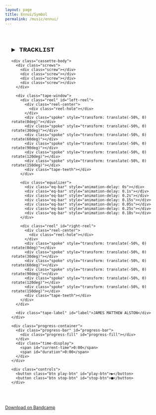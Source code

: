 ```yaml
---
layout: page
title: Ennui/Symbol
permalink: /music/ennui/
---
```

<div class="music-page-content">

<html lang="en">
<head>
<meta charset="UTF-8">
<style>
.cassette-container {
  font-family: 'Courier New', monospace;
  max-width: 800px;
  margin: 0 auto;
  padding: 20px;
}

@keyframes spin {
  from { transform: rotate(0deg); }
  to { transform: rotate(360deg); }
}

@keyframes bounce {
  0% { height: 30%; }
  100% { height: 85%; }
}

.tracklist h2 {
  color: #ffffffff;
  font-size: 22px;
  margin-bottom: 20px;
  text-shadow: 2px 2px #000;
}

.track-item {
  padding: 12px 15px;
  margin: 8px 0;
  background-color: #2a2a2a;
  color: #b8b8b8;
  border: 2px solid #4a4a4a;
  cursor: pointer;
  font-size: 16px;
  box-shadow: 3px 3px 0 #000;
  transition: all 0.2s;
}

.track-item:hover {
  background-color: #3a3a3a;
  border-color: #6a6a6a;
}

.track-item.active {
  background-color: #a7001cff;
  color: #fff;
  border-color: #a7001cff;
}

.cassette-deck {
  background: linear-gradient(135deg, #2a2a2a 0%, #1a1a1a 100%);
  border: 4px solid #3a3a3a;
  border-radius: 8px;
  padding: 25px;
  box-shadow: 0 8px 16px rgba(0,0,0,0.6), inset 0 2px 4px rgba(255,255,255,0.05);
  display: none;
  margin-top: 30px;
}

.cassette-deck.active {
  display: block;
}

.now-playing {
  text-align: center;
  color: #a51d34ff;
  font-size: 18px;
  margin-bottom: 20px;
  font-weight: bold;
  text-shadow: 1px 1px #000;
}

.cassette-body {
  background: linear-gradient(180deg, #4a4a4a 0%, #2a2a2a 100%);
  border: 3px solid #1a1a1a;
  border-radius: 6px;
  padding: 20px;
  box-shadow: inset 0 2px 8px rgba(0,0,0,0.5);
}

.tape-window {
  background: linear-gradient(180deg, #1a1a1a 0%, #0a0a0a 100%);
  border: 2px solid #3a3a3a;
  border-radius: 4px;
  padding: 15px;
  display: flex;
  justify-content: space-around;
  align-items: center;
  margin-bottom: 15px;
  box-shadow: inset 0 2px 6px rgba(0,0,0,0.8);
}

.reel {
  width: 70px;
  height: 70px;
  border: 3px solid #5a5a5a;
  border-radius: 50%;
  background: radial-gradient(circle, #3a3a3a 0%, #1a1a1a 100%);
  position: relative;
  box-shadow: 0 2px 6px rgba(0,0,0,0.5), inset 0 1px 3px rgba(255,255,255,0.1);
  animation: spin 2s linear infinite;
  animation-play-state: paused;
}

.reel.spinning {
  animation-play-state: running;
}

.reel-center {
  position: absolute;
  top: 50%;
  left: 50%;
  transform: translate(-50%, -50%);
  width: 24px;
  height: 24px;
  background: radial-gradient(circle, #2a2a2a 0%, #0a0a0a 100%);
  border-radius: 50%;
  border: 2px solid #1a1a1a;
  box-shadow: inset 0 1px 3px rgba(0,0,0,0.8);
}

.reel-hole {
  position: absolute;
  top: 50%;
  left: 50%;
  transform: translate(-50%, -50%);
  width: 8px;
  height: 8px;
  background: #000;
  border-radius: 50%;
  box-shadow: 0 0 3px rgba(0,0,0,0.9);
}

.spoke {
  position: absolute;
  top: 50%;
  left: 50%;
  width: 1px;
  height: 30px;
  background: linear-gradient(180deg, #6a6a6a 0%, #3a3a3a 100%);
  transform-origin: top center;
  box-shadow: 0 0 1px rgba(255,255,255,0.3);
}

.tape-teeth {
  position: absolute;
  bottom: -3px;
  left: 50%;
  transform: translateX(-50%);
  width: 80%;
  height: 4px;
  background: repeating-linear-gradient(90deg, #4a4a4a 0px, #4a4a4a 2px, transparent 2px, transparent 4px);
}

.equalizer {
  display: flex;
  gap: 5px;
  height: 50px;
  align-items: flex-end;
  padding: 5px 12px;
  background: rgba(0,0,0,0.3);
  border-radius: 3px;
  border: 1px solid #2a2a2a;
}

.eq-bar {
  width: 6px;
  height: 30%;
  background: linear-gradient(180deg, #d10224ff 0%, #a7001cff 100%);
  border-radius: 1px;
  box-shadow: 0 0 3px #52000eff(139,107,183,0.5);
}

.eq-bar.active {
  animation: bounce 0.6s ease-in-out infinite alternate;
  box-shadow: 0 0 6px #690012ff;
}

.tape-label {
  background: linear-gradient(180deg, #e8d4b0 0%, #d4c0a0 100%);
  border: 2px solid #8b7355;
  padding: 10px;
  text-align: center;
  color: #2a2a2a;
  font-size: 13px;
  margin-top: 12px;
  border-radius: 3px;
  box-shadow: inset 0 1px 2px rgba(255,255,255,0.5);
  font-weight: bold;
}

.screws {
  display: flex;
  justify-content: space-between;
  padding: 0 10px;
  margin-bottom: 10px;
}

.screw {
  width: 8px;
  height: 8px;
  border-radius: 50%;
  background: radial-gradient(circle at 30% 30%, #5a5a5a, #2a2a2a);
  border: 1px solid #1a1a1a;
  position: relative;
}

.screw::after {
  content: '';
  position: absolute;
  top: 50%;
  left: 50%;
  transform: translate(-50%, -50%) rotate(45deg);
  width: 5px;
  height: 1px;
  background: #1a1a1a;
}

.controls {
  display: flex;
  gap: 12px;
  justify-content: center;
  margin: 20px 0;
}

.btn {
  padding: 12px 28px;
  font-size: 20px;
  border: 3px solid;
  color: #fff;
  cursor: pointer;
  font-weight: bold;
  box-shadow: 3px 3px 0 #000, inset 0 1px 2px rgba(255,255,255,0.2);
  font-family: monospace;
  border-radius: 4px;
  transition: all 0.1s;
}

.btn:active {
  transform: translate(2px, 2px);
  box-shadow: 1px 1px 0 #000, inset 0 1px 2px rgba(255,255,255,0.2);
}

.play-btn {
  background: linear-gradient(180deg, #00cbdaff 0%, rgba(19, 87, 114, 1) 100%);
  border-color: #000000ff;
}

.stop-btn {
  background: linear-gradient(180deg, #b80000ff 0%, #690000ff 100%);
  border-color: #000000ff;
}

.progress-container {
  margin: 15px 0;
  padding: 0 5px;
}

.progress-bar {
  width: 100%;
  height: 8px;
  background: #1a1a1a;
  border: 2px solid #2a2a2a;
  border-radius: 4px;
  cursor: pointer;
  position: relative;
  box-shadow: inset 0 2px 4px rgba(0,0,0,0.5);
}

.progress-fill {
  height: 100%;
  background: linear-gradient(90deg, #8b6bb7 0%, #6a4a8a 100%);
  border-radius: 2px;
  width: 0%;
  transition: width 0.1s;
  box-shadow: 0 0 4px rgba(139,107,183,0.6);
}

.time-display {
  display: flex;
  justify-content: space-between;
  color: #8b8b8b;
  font-size: 14px;
  margin-top: 5px;
}
</style>
</head>
<body>

<div class="cassette-container">
  <div class="tracklist">
    <h2>▶ TRACKLIST</h2>
    <div id="track-list"></div>
  </div>

  <div class="cassette-deck" id="deck">
    <div class="now-playing" id="now-playing"></div>
    
    <div class="cassette-body">
      <div class="screws">
        <div class="screw"></div>
        <div class="screw"></div>
        <div class="screw"></div>
        <div class="screw"></div>
      </div>

      <div class="tape-window">
        <div class="reel" id="left-reel">
          <div class="reel-center">
            <div class="reel-hole"></div>
          </div>
          <div class="spoke" style="transform: translate(-50%, 0) rotate(0deg)"></div>
          <div class="spoke" style="transform: translate(-50%, 0) rotate(30deg)"></div>
          <div class="spoke" style="transform: translate(-50%, 0) rotate(60deg)"></div>
          <div class="spoke" style="transform: translate(-50%, 0) rotate(90deg)"></div>
          <div class="spoke" style="transform: translate(-50%, 0) rotate(120deg)"></div>
          <div class="spoke" style="transform: translate(-50%, 0) rotate(150deg)"></div>
          <div class="tape-teeth"></div>
        </div>

        <div class="equalizer">
          <div class="eq-bar" style="animation-delay: 0s"></div>
          <div class="eq-bar" style="animation-delay: 0.1s"></div>
          <div class="eq-bar" style="animation-delay: 0.2s"></div>
          <div class="eq-bar" style="animation-delay: 0.15s"></div>
          <div class="eq-bar" style="animation-delay: 0.05s"></div>
          <div class="eq-bar" style="animation-delay: 0.25s"></div>
          <div class="eq-bar" style="animation-delay: 0.18s"></div>
        </div>

        <div class="reel" id="right-reel">
          <div class="reel-center">
            <div class="reel-hole"></div>
          </div>
          <div class="spoke" style="transform: translate(-50%, 0) rotate(0deg)"></div>
          <div class="spoke" style="transform: translate(-50%, 0) rotate(30deg)"></div>
          <div class="spoke" style="transform: translate(-50%, 0) rotate(60deg)"></div>
          <div class="spoke" style="transform: translate(-50%, 0) rotate(90deg)"></div>
          <div class="spoke" style="transform: translate(-50%, 0) rotate(120deg)"></div>
          <div class="spoke" style="transform: translate(-50%, 0) rotate(150deg)"></div>
          <div class="tape-teeth"></div>
        </div>
      </div>

      <div class="tape-label" id="label">JAMES MATTHEW ALSTON</div>
    </div>

    <div class="progress-container">
      <div class="progress-bar" id="progress-bar">
        <div class="progress-fill" id="progress-fill"></div>
      </div>
      <div class="time-display">
        <span id="current-time">0:00</span>
        <span id="duration">0:00</span>
      </div>
    </div>

    <div class="controls">
      <button class="btn play-btn" id="play-btn">▶</button>
      <button class="btn stop-btn" id="stop-btn">■</button>
    </div>
  </div>
</div>

<audio id="audio"></audio>

<script>
const tracks = [
  { id: 1, title: 'Ennui', src: '/assets/downloadmusic/ennui.mp3' },
  { id: 2, title: 'Symbol', src: '/assets/downloadmusic/symbol.mp3' }
];

let currentTrack = null;
let isPlaying = false;

const audio = document.getElementById('audio');
const deck = document.getElementById('deck');
const trackList = document.getElementById('track-list');
const nowPlaying = document.getElementById('now-playing');
const label = document.getElementById('label');
const playBtn = document.getElementById('play-btn');
const stopBtn = document.getElementById('stop-btn');
const currentTimeEl = document.getElementById('current-time');
const durationEl = document.getElementById('duration');
const leftReel = document.getElementById('left-reel');
const rightReel = document.getElementById('right-reel');
const eqBars = document.querySelectorAll('.eq-bar');
const progressBar = document.getElementById('progress-bar');
const progressFill = document.getElementById('progress-fill');

tracks.forEach((track, i) => {
  const div = document.createElement('div');
  div.className = 'track-item';
  div.dataset.id = track.id;
  div.textContent = `${i + 1}. ${track.title}`;
  div.onclick = () => loadTrack(track);
  trackList.appendChild(div);
});

function loadTrack(track) {
  currentTrack = track;
  audio.src = track.src;
  deck.classList.add('active');
  nowPlaying.textContent = `♫ NOW PLAYING: ${track.title} ♫`;
  label.textContent = `JAMES MATTHEW ALSTON - ${track.title}`;
  
  document.querySelectorAll('.track-item').forEach(el => {
    el.classList.remove('active');
    if (el.dataset.id == track.id) el.classList.add('active');
  });

  setTimeout(() => {
    audio.play();
    setPlaying(true);
  }, 100);
}

playBtn.onclick = () => {
  if (!currentTrack) return;
  if (isPlaying) {
    audio.pause();
    setPlaying(false);
  } else {
    audio.play();
    setPlaying(true);
  }
};

stopBtn.onclick = () => {
  audio.pause();
  audio.currentTime = 0;
  setPlaying(false);
};

progressBar.onclick = (e) => {
  if (!currentTrack) return;
  const rect = progressBar.getBoundingClientRect();
  const percent = (e.clientX - rect.left) / rect.width;
  audio.currentTime = percent * audio.duration;
};

function setPlaying(playing) {
  isPlaying = playing;
  playBtn.textContent = playing ? '❚❚' : '▶';
  
  if (playing) {
    leftReel.classList.add('spinning');
    rightReel.classList.add('spinning');
    eqBars.forEach(bar => bar.classList.add('active'));
  } else {
    leftReel.classList.remove('spinning');
    rightReel.classList.remove('spinning');
    eqBars.forEach(bar => bar.classList.remove('active'));
  }
}

function formatTime(seconds) {
  if (isNaN(seconds)) return '0:00';
  const mins = Math.floor(seconds / 60);
  const secs = Math.floor(seconds % 60);
  return `${mins}:${secs.toString().padStart(2, '0')}`;
}

audio.ontimeupdate = () => {
  currentTimeEl.textContent = formatTime(audio.currentTime);
  const percent = (audio.currentTime / audio.duration) * 100;
  progressFill.style.width = percent + '%';
};

audio.onloadedmetadata = () => {
  durationEl.textContent = formatTime(audio.duration);
};

audio.onended = () => setPlaying(false);
</script>

</body>
</html>

<br>
<a href="https://washrooms.bandcamp.com/album/buried">Download on Bandcamp</a>
</div>